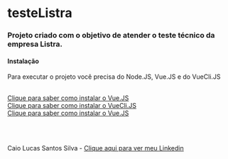 <h1>
     <a> testeListra</a>
</h1>

<h3>
  Projeto criado com o objetivo de atender o teste técnico da empresa Listra. 
</h3>

<h4>Instalação</h4>

<p>Para executar o projeto você precisa do Node.JS, Vue.JS e do VueCli.JS</p> <br>
<a href="https://br.vuejs.org/v2/guide/installation.html">Clique para saber como instalar o Vue.JS</a> <br>
<a href="https://cli.vuejs.org/guide/installation.html">Clique para saber como instalar o VueCli.JS</a>  <br>
<a href="https://nodejs.org/en/">Clique para saber como instalar o Vue.JS</a>

<br><br>

<p>Caio Lucas Santos Silva - <a href="https://www.linkedin.com/in/caio-lucas-santos-silva/">Clique aqui para ver meu Linkedin</a>    </p>


